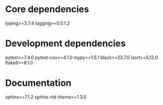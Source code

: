 # Core dependencies
typing>=3.7.4
logging>=0.5.1.2

# Development dependencies
pytest>=7.4.0
pytest-cov>=4.1.0
mypy>=1.5.1
black>=23.7.0
isort>=5.12.0
flake8>=6.1.0

# Documentation
sphinx>=7.1.2
sphinx-rtd-theme>=1.3.0
